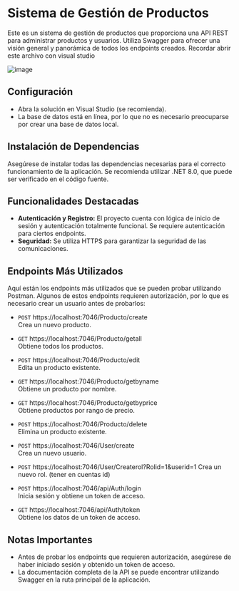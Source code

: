 # Sistema de Gestión de Productos

Este es un sistema de gestión de productos que proporciona una API REST para administrar productos y usuarios. Utiliza Swagger para ofrecer una visión general y panorámica de todos los endpoints creados.
Recordar abrir este archivo con visual studio

![image](https://github.com/filleral/Sistema-de-productos/assets/65782602/1660f70c-77d0-4c25-8bea-6d8c3c1eae69)

## Configuración

- Abra la solución en Visual Studio (se recomienda).
- La base de datos está en línea, por lo que no es necesario preocuparse por crear una base de datos local.

## Instalación de Dependencias

Asegúrese de instalar todas las dependencias necesarias para el correcto funcionamiento de la aplicación. Se recomienda utilizar .NET 8.0, que puede ser verificado en el código fuente.

## Funcionalidades Destacadas

- **Autenticación y Registro:** El proyecto cuenta con lógica de inicio de sesión y autenticación totalmente funcional. Se requiere autenticación para ciertos endpoints.
- **Seguridad:** Se utiliza HTTPS para garantizar la seguridad de las comunicaciones.

## Endpoints Más Utilizados

Aquí están los endpoints más utilizados que se pueden probar utilizando Postman. Algunos de estos endpoints requieren autorización, por lo que es necesario crear un usuario antes de probarlos:

- `POST` https://localhost:7046/Producto/create  
  Crea un nuevo producto.

- `GET` https://localhost:7046/Producto/getall  
  Obtiene todos los productos.

- `POST` https://localhost:7046/Producto/edit  
  Edita un producto existente.

- `GET` https://localhost:7046/Producto/getbyname  
  Obtiene un producto por nombre.

- `GET` https://localhost:7046/Producto/getbyprice  
  Obtiene productos por rango de precio.

- `POST` https://localhost:7046/Producto/delete  
  Elimina un producto existente.

- `POST` https://localhost:7046/User/create  
  Crea un nuevo usuario.

- `POST` https://localhost:7046/User/Createrol?Rolid=1&userid=1
  Crea un nuevo rol. (tener en cuentas id)

- `POST` https://localhost:7046/api/Auth/login  
  Inicia sesión y obtiene un token de acceso.

- `GET` https://localhost:7046/api/Auth/token  
  Obtiene los datos de un token de acceso.

## Notas Importantes

- Antes de probar los endpoints que requieren autorización, asegúrese de haber iniciado sesión y obtenido un token de acceso.
- La documentación completa de la API se puede encontrar utilizando Swagger en la ruta principal de la aplicación.
